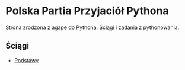 # Polska Partia Przyjaciół Pythona

Strona zrodzona z agape do Pythona. Ściągi i zadania z pythonowania.

## Ściągi

- [Podstawy](sciagi/basics.html)